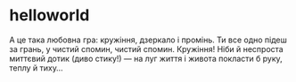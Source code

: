 # helloworld

А це така любовна гра:
кружіння, дзеркало і промінь.
Ти все одно підеш за грань,
у чистий спомин, чистий спомин.
 Кружіння! Ніби й неспроста
миттєвий дотик (диво стику!) —
на луг життя і живота
покласти б руку, теплу й тиху…

